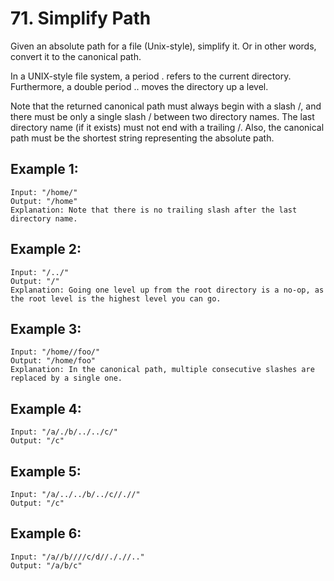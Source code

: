 # 71. Simplify Path

Given an absolute path for a file (Unix-style), simplify it. Or in other words, convert it to the canonical path.

In a UNIX-style file system, a period . refers to the current directory. Furthermore, a double period .. moves the directory up a level.

Note that the returned canonical path must always begin with a slash /, and there must be only a single slash / between two directory names. The last directory name (if it exists) must not end with a trailing /. Also, the canonical path must be the shortest string representing the absolute path.

## Example 1:

```
Input: "/home/"
Output: "/home"
Explanation: Note that there is no trailing slash after the last directory name.
```

## Example 2:

```
Input: "/../"
Output: "/"
Explanation: Going one level up from the root directory is a no-op, as the root level is the highest level you can go.
```

## Example 3:

```
Input: "/home//foo/"
Output: "/home/foo"
Explanation: In the canonical path, multiple consecutive slashes are replaced by a single one.
```

## Example 4:

```
Input: "/a/./b/../../c/"
Output: "/c"
```

## Example 5:

```
Input: "/a/../../b/../c//.//"
Output: "/c"
```

## Example 6:

```
Input: "/a//b////c/d//././/.."
Output: "/a/b/c"
```